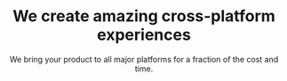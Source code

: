 ---
templateKey: index-page
title: We create amazing cross-platform experiences
subtitle: We bring your product to all major platforms for a fraction of the cost and time.
header_image: /img/codebase_logo.png
meta_title: Home | Codebase Studio - Cross-platform mobile and web development agency
meta_description: >-
  Cum sociis natoque penatibus et magnis dis parturient montes, nascetur
  ridiculus mus. Aenean eu leo quam. Pellentesque ornare sem lacinia quam
  venenatis vestibulum. Sed posuere consectetur est at lobortis. Cras mattis
  consectetur purus sit amet fermentum.

section1:
   heading: We help non-technical founders build technical things
   description: >-
    We are a cross-platform development agency that wants to grow your idea into a huge success.
   image: /img/placeholder360.png

section2:
  heading:
    heading: How we can help you
    subheading: What We Do
  blurbs:
    - image: /img/hero_icon_1.svg
      heading: Prototyping
      text: >
       Creating a minimum viable product that you can test with real people
    - image: /img/hero_icon_2.svg
      heading: Full-scale Launch
      text: >
       We will work with you to design, develop & launch your new product
    - image: /img/hero_icon_3.svg
      heading: Continual Support
      text: >
       Ensuring a great user experience & developing features your users want

section3:
  heading:
    image: /img/placeholder360.png 
    subheading: How are we different?  
    heading: Develop Once, Deploy Everywhere
    description: >
        We exclusively use Flutter, Google’s cross-platform technology that is able to target all major platforms. There are huge benifits in developing with Flutter.
  blurbs: 
    - title: Native Performance
      text: >
        Flutter compiles down to bytecode, which allows it to run at 60 & 120 FPS, exactly like a native app
    - title: Supports all Major Platforms
      text: >
        Flutter allows one codebase to generate an Andriod, IOS and web app with future support for outputting a desktop and IoT devices
    - title: Built in Record Time
      text: >
        Not only do we only have to develop one codebase for all platforms, Flutter
    
section4:
  subheading: How much will my project cost?
  heading: Download the Cost Calculator
  image: /img/placeholder394x707.png
  description: >
    Not only will you be able to test out performance a Flutter app is, but you will be able to compare our development costs to native development.
 
section5:
  subheading: Let's chat!
  heading: Want to talk about your project?
  description: >
   Our goal is to help you take your idea from concept to creation. Let’s chat and see how we can bring you value.

---